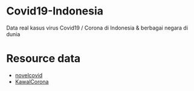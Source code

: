 # Covid19-Indonesia

Data real kasus virus Covid19 / Corona di Indonesia & berbagai negara di dunia

# Resource data

- <a href="https://github.com/novelcovid/api">novelcovid</a>
- <a href="https://kawalcorona.com/">KawalCorona</a>